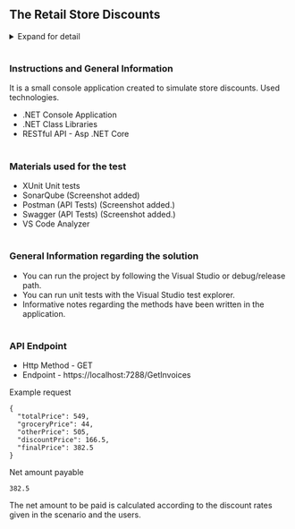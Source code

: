<h2>The Retail Store Discounts</h2>
<details>
  <summary>Expand for detail</summary>
<br>
  
-	If the user is an employee of the store, he gets a 30% discount
-	If the user is an affiliate of the store, he gets a 10% discount
- If the user has been a customer for over 2 years, he gets a 5% discount.
-	For every $100 on the bill, there would be a $ 5 discount (e.g. for $ 990, you get $ 45 as a discount).
-	The percentage based discounts do not apply on groceries.
-	A user can get only one of the percentage based discounts on a bill.
- Create a RESTful API that returns the final invoice amount including discount when an invoice is issued.

</details>

#
<h3>Instructions and General Information</h3>
  
It is a small console application created to simulate store discounts. Used technologies.

- .NET Console Application
- .NET Class Libraries
- RESTful API - Asp .NET Core

#
<h3>Materials used for the test</h3>

- XUnit Unit tests
- SonarQube (Screenshot added)
- Postman (API Tests) (Screenshot added.)
- Swagger (API Tests) (Screenshot added.)
- VS Code Analyzer

#
<h3>General Information regarding the solution</h3>

- You can run the project by following the Visual Studio or debug/release path.
- You can run unit tests with the Visual Studio test explorer.
- Informative notes regarding the methods have been written in the application.

#
<h3>API Endpoint</h3>

- Http Method - GET
- Endpoint - https://localhost:7288/GetInvoices

Example request

```
{
  "totalPrice": 549,
  "groceryPrice": 44,
  "otherPrice": 505,
  "discountPrice": 166.5,
  "finalPrice": 382.5
}
```

Net amount payable
```
382.5
```

The net amount to be paid is calculated according to the discount rates given in the scenario and the users.
